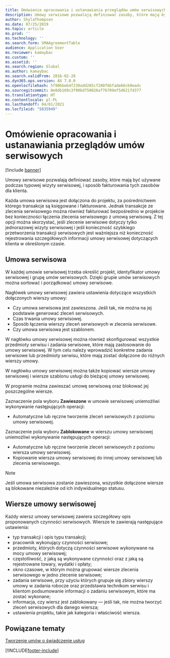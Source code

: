 ```yaml
---
title: Omówienie opracowania i ustanawiania przeglądów umów serwisowych
description: Umowy serwisowe pozwalają definiować zasoby, które mają być używane podczas typowej wizyty serwisowej, i sposób fakturowania tych zasobów dla klienta.
author: ShylaThompson
ms.date: 07/25/2019
ms.topic: article
ms.prod: ''
ms.technology: ''
ms.search.form: SMAAgreementTable
audience: Application User
ms.reviewer: kamaybac
ms.custom: ''
ms.assetid: ''
ms.search.region: Global
ms.author: kamaybac
ms.search.validFrom: 2016-02-28
ms.dyn365.ops.version: AX 7.0.0
ms.openlocfilehash: 5f906beb4f239add265cf280f6bfade66cb9eadc
ms.sourcegitcommit: 0e8db169c3f90bd750826af76709ef5d621fd377
ms.translationtype: HT
ms.contentlocale: pl-PL
ms.lasthandoff: 04/01/2021
ms.locfileid: "5835949"
---
```

# <a name="develop-and-establish-service-agreements-overview"></a>Omówienie opracowania i ustanawiania przeglądów umów serwisowych

[!include [banner](../includes/banner.md)]

Umowy serwisowe pozwalają definiować zasoby, które mają być używane podczas typowej wizyty serwisowej, i sposób fakturowania tych zasobów dla klienta.

Każda umowa serwisowa jest dołączona do projektu, za pośrednictwem którego transakcje są księgowane i fakturowane. Jednak transakcje ze zlecenia serwisowego można również fakturować bezpośrednio w projekcie bez konieczności łączenia zlecenia serwisowego z umową serwisową. Z tej opcji można skorzystać, jeśli zlecenie serwisowe dotyczy tylko jednorazowej wizyty serwisowej i jeśli konieczność szybkiego przetworzenia transakcji serwisowych jest ważniejsza niż konieczność rejestrowania szczegółowych informacji umowy serwisowej dotyczących klienta w określonym czasie.

## <a name="service-agreement"></a>Umowa serwisowa

W każdej umowie serwisowej trzeba określić projekt, identyfikator umowy serwisowej i grupę umów serwisowych. Dzięki grupie umów serwisowych można sortować i porządkować umowy serwisowe.

Nagłówek umowy serwisowej zawiera ustawienia dotyczące wszystkich dołączonych wierszy umowy:

-  Czy umowa serwisowa jest zawieszona. Jeśli tak, nie można na jej podstawie generować zleceń serwisowych.
-  Czas trwania umowy serwisowej.
-  Sposób łączenia wierszy zleceń serwisowych w zlecenia serwisowe.
-  Czy umowa serwisowa jest szablonem.

W nagłówku umowy serwisowej można również skonfigurować wszystkie przedmioty serwisu i zadania serwisowe, które mają zastosowanie do umowy serwisowej. W tym celu należy wprowadzić konkretne zadania serwisowe lub przedmioty serwisu, które mają zostać dołączone do różnych wierszy umowy.

W nagłówku umowy serwisowej można także kopiować wiersze umowy serwisowej i wiersze szablonu usługi do bieżącej umowy serwisowej.

W programie można zawieszać umowę serwisową oraz blokować jej poszczególne wiersze.

Zaznaczenie pola wyboru **Zawieszone** w umowie serwisowej uniemożliwi wykonywanie następujących operacji:

-    Automatyczne lub ręczne tworzenie zleceń serwisowych z poziomu umowy serwisowej.

Zaznaczenie pola wyboru **Zablokowane** w wierszu umowy serwisowej uniemożliwi wykonywanie następujących operacji:

-    Automatyczne lub ręczne tworzenie zleceń serwisowych z poziomu wiersza umowy serwisowej.
-    Kopiowanie wiersza umowy serwisowej do innej umowy serwisowej lub zlecenia serwisowego.


> [!NOTE]
> Jeśli umowa serwisowa zostanie zawieszona, wszystkie dołączone wiersze są blokowane niezależnie od ich indywidualnego statusu.

## <a name="service-agreement-lines"></a>Wiersze umowy serwisowej

Każdy wiersz umowy serwisowej zawiera szczegółowy opis proponowanych czynności serwisowych. Wiersze te zawierają następujące ustawienia:

-  typ transakcji i opis typu transakcji;
-  pracownik wykonujący czynności serwisowe;
-  przedmioty, których dotyczą czynności serwisowe wykonywane na mocy umowy serwisowej;
-  częstotliwość, z jaką są wykonywane czynności oraz z jaką są rejestrowane towary, wydatki i opłaty;
-  okno czasowe, w którym można grupować wiersze zlecenia serwisowego w jedno zlecenie serwisowe;
-  zadania serwisowe, przy użyciu których grupuje się zbiory wierszy umowy w zadania robocze oraz przedstawia technikom serwisu i klientom podsumowanie informacji o zadaniu serwisowym, które ma zostać wykonane;
-  informacja, czy wiersz jest zablokowany — jeśli tak, nie można tworzyć zleceń serwisowych dla danego wiersza;
-  ustawienia projektu, takie jak kategoria i właściwość wiersza.

## <a name="related-topics"></a>Powiązane tematy

[Tworzenie umów o świadczenie usług](create-service-agreements.md)


[!INCLUDE[footer-include](../../includes/footer-banner.md)]